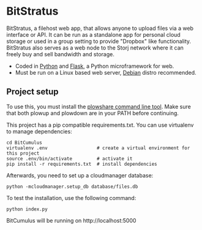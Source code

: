 BitStratus
========
BitStratus, a filehost web app, that allows anyone to upload files via a web interface or API. It can be run as a standalone app for personal cloud storage or used in a group setting to provide "Dropbox" like functionality. BitStratus also serves as a web node to the Storj network where it can freely buy and sell bandwidth and storage.

- Coded in [Python](http://python.org/) and [Flask](http://flask.pocoo.org/), a Python microframework for web.
- Must be run on a Linux based web server, [Debian](http://www.debian.org/) distro recommended.

## Project setup ##

To use this, you must install the [plowshare command line
tool](https://code.google.com/p/plowshare/). Make sure that both plowup and
plowdown are in your PATH before continuing.

This project has a pip compatible requirements.txt. You can use virtualenv to
manage dependencies:

    cd BitCumulus
    virtualenv .env                  # create a virtual environment for this project
    source .env/bin/activate         # activate it
    pip install -r requirements.txt  # install dependencies

Afterwards, you need to set up a cloudmanager database:

    python -mcloudmanager.setup_db database/files.db

To test the installation, use the following command:

    python index.py

BitCumulus will be running on http://localhost:5000

